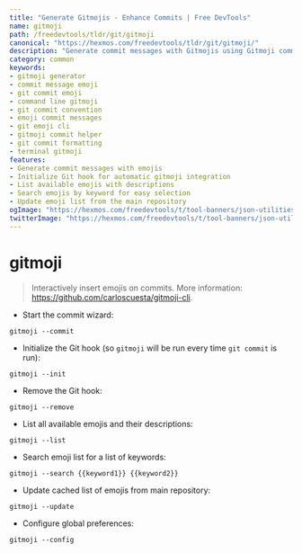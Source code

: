 ```yaml
---
title: "Generate Gitmojis - Enhance Commits | Free DevTools"
name: gitmoji
path: /freedevtools/tldr/git/gitmoji
canonical: "https://hexmos.com/freedevtools/tldr/git/gitmoji/"
description: "Generate commit messages with Gitmojis using Gitmoji command line tool. Add emojis to your commits for better communication and organization. Free online tool, no registration required."
category: common
keywords:
- gitmoji generator
- commit message emoji
- git commit emoji
- command line gitmoji
- git commit convention
- emoji commit messages
- git emoji cli
- gitmoji commit helper
- git commit formatting
- terminal gitmoji
features:
- Generate commit messages with emojis
- Initialize Git hook for automatic gitmoji integration
- List available emojis with descriptions
- Search emojis by keyword for easy selection
- Update emoji list from the main repository
ogImage: "https://hexmos.com/freedevtools/t/tool-banners/json-utilities-banner.png"
twitterImage: "https://hexmos.com/freedevtools/t/tool-banners/json-utilities-banner.png"
---
```


# gitmoji

> Interactively insert emojis on commits.
> More information: <https://github.com/carloscuesta/gitmoji-cli>.

- Start the commit wizard:

`gitmoji --commit`

- Initialize the Git hook (so `gitmoji` will be run every time `git commit` is run):

`gitmoji --init`

- Remove the Git hook:

`gitmoji --remove`

- List all available emojis and their descriptions:

`gitmoji --list`

- Search emoji list for a list of keywords:

`gitmoji --search {{keyword1}} {{keyword2}}`

- Update cached list of emojis from main repository:

`gitmoji --update`

- Configure global preferences:

`gitmoji --config`

